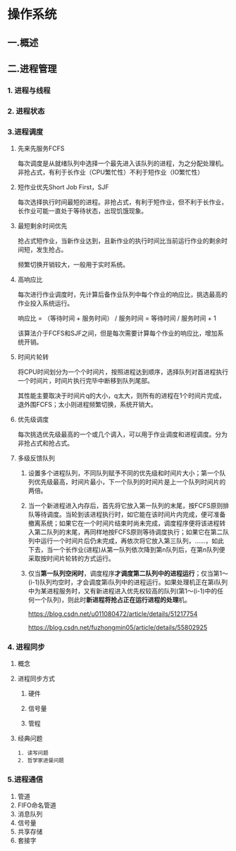 # 操作系统

## 一.概述



## 二.进程管理

### 1. 进程与线程



### 2. 进程状态



### 3.进程调度

1. 先来先服务FCFS

   每次调度是从就绪队列中选择一个最先进入该队列的进程，为之分配处理机。非抢占式，有利于长作业（CPU繁忙性）不利于短作业（IO繁忙性）

   

2. 短作业优先Short Job First，SJF

   每次选择执行时间最短的进程。非抢占式，有利于短作业，但不利于长作业，长作业可能一直处于等待状态，出现饥饿现象。

   

3. 最短剩余时间优先

   抢占式短作业，当新作业达到，且新作业的执行时间比当前运行作业的剩余时间短，发生抢占。

   频繁切换开销较大，一般用于实时系统。

   

4. 高响应比

   每次进行作业调度时，先计算后备作业队列中每个作业的响应比，挑选最高的作业投入系统运行。

   响应比 = （等待时间 + 服务时间） / 服务时间 = 等待时间 / 服务时间 + 1

   该算法介于FCFS和SJF之间，但是每次需要计算每个作业的响应比，增加系统开销。

   

5. 时间片轮转

   将CPU时间划分为一个个时间片，按照进程达到顺序，选择队列对首进程执行一个时间片，时间片执行完毕中断移到队列尾部。

   其性能主要取决于时间片q的大小，q太大，则所有的进程在1个时间片完成，退外围FCFS；太小则进程频繁切换，系统开销大。

   

6. 优先级调度

   ​	每次挑选优先级最高的一个或几个调入，可以用于作业调度和进程调度。分为非抢占式和抢占式。

   

7. 多级反馈队列

   1. 设置多个进程队列，不同队列赋予不同的优先级和时间片大小；第一个队列优先级最高，时间片最小，下一个队列的时间片是上一个队列时间片的两倍。

   2. 当一个新进程进入内存后，首先将它放入第一队列的末尾，按FCFS原则排队等待调度。当轮到该进程执行时，如它能在该时间片内完成，便可准备撤离系统；如果它在一个时间片结束时尚未完成，调度程序便将该进程转入第二队列的末尾，再同样地按FCFS原则等待调度执行；如果它在第二队列中运行一个时间片后仍未完成，再依次将它放入第三队列，……，如此下去，当一个长作业(进程)从第一队列依次降到第n队列后，在第n队列便采取按时间片轮转的方式运行。

   3. 仅当**第一队列空闲时**，调度程序**才调度第二队列中的进程运行**；仅当第1～(i-1)队列均空时，才会调度第i队列中的进程运行。如果处理机正在第i队列中为某进程服务时，又有新进程进入优先权较高的队列(第1～(i-1)中的任何一个队列)，则此时**新进程将抢占正在运行进程的处理**机。

      

      https://blog.csdn.net/u011080472/article/details/51217754

      https://blog.csdn.net/fuzhongmin05/article/details/55802925



### 4. 进程同步

 1. 概念

 2. 进程同步方式

     1. 硬件

     2. 信号量

     3. 管程

        

 3. 经典问题

     	1. 读写问题
     	2. 哲学家进餐问题



### 5.进程通信

1. 管道
2. FIFO命名管道
3. 消息队列
4. 信号量
5. 共享存储
6. 套接字

